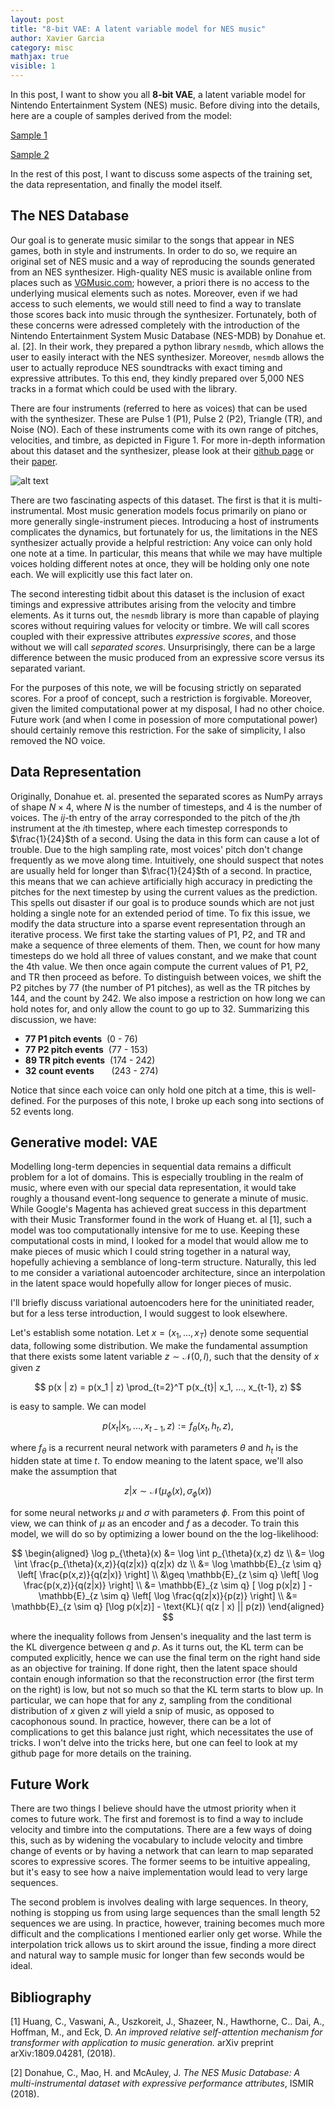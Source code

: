 ```yaml
---
layout: post
title: "8-bit VAE: A latent variable model for NES music"
author: Xavier Garcia
category: misc
mathjax: true
visible: 1
---
```


In this post, I want to show you all **8-bit VAE**, a latent variable model for Nintendo Entertainment System (NES) music. Before diving into the details, here are a couple of samples derived from the model: 

[Sample 1](https://soundcloud.com/xavier-garcia-958359339/52-sample-6)

[Sample 2](https://soundcloud.com/xavier-garcia-958359339/sample-f)


In the rest of this post, I want to discuss some aspects of the training set, the data representation, and finally the model itself.

## The NES Database

Our goal is to generate music similar to the songs that appear in NES games, both in style and instruments. In order to do so, we require an original set of NES music and a way of reproducing the sounds generated from an NES synthesizer. High-quality NES music is available online from places such as [VGMusic.com](www.vgmusic.com); however, a priori there is no access to the underlying musical elements such as notes. Moreover, even if we had access to such elements, we would still need to find a way to translate those scores back into music through the synthesizer. Fortunately, both of these concerns were adressed completely with the introduction of the Nintendo Entertainment System Music Database (NES-MDB) by Donahue et. al. [2]. In their work, they prepared a python library `nesmdb`, which allows the user to easily interact with the NES synthesizer. Moreover, `nesmdb` allows the user to actually reproduce NES soundtracks with exact timing and expressive attributes. To this end, they kindly prepared over 5,000 NES tracks in a format which could be used with the library.

There are four instruments (referred to here as voices) that can be used with the synthesizer. These are Pulse 1 (P1), Pulse 2 (P2), Triangle (TR), and Noise (NO). Each of these instruments come with its own range of pitches, velocities, and timbre, as depicted in Figure 1. For more in-depth information about this dataset and the synthesizer, please look at their [github page](https://github.com/chrisdonahue/nesmdb) or their [paper](https://arxiv.org/abs/1806.04278).
 
![alt text][logo]

[logo]: https://github.com/chrisdonahue/nesmdb/blob/master/static/score_dimensionality.png?raw=true "Score Dimensionality"
 

There are two fascinating aspects of this dataset. The first is that it is multi-instrumental. Most music generation models focus primarily on piano or more generally single-instrument pieces. Introducing a host of instruments complicates the dynamics, but fortunately for us, the limitations in the NES synthesizer actually provide a helpful restriction: Any voice can only hold one note at a time. In particular, this means that while we may have multiple voices holding different notes at once, they will be holding only one note each. We will explicitly use this fact later on. 

The second interesting tidbit about this dataset is the inclusion of exact timings and expressive attributes arising from the velocity and timbre elements. As it turns out, the `nesmdb` library is more than capable of playing scores without requiring values for velocity or timbre. We will call scores coupled with their expressive attributes *expressive scores*, and those without we will call *separated scores*. Unsurprisingly, there can be a large difference between the music produced from an expressive score versus its separated variant. 


For the purposes of this note, we will be focusing strictly on separated scores. For a proof of concept, such a restriction is forgivable. Moreover, given the limited computational power at my disposal, I had no other choice. Future work (and when I come in posession of more computational power) should certainly remove this restriction. For the sake of simplicity, I also removed the NO voice. 


## Data Representation

Originally, Donahue et. al. presented the separated scores as NumPy arrays of shape $N \times 4$, where $N$ is the number of timesteps, and 4 is the number of voices. The $ij$-th entry of the array corresponded to the pitch of the $j$th instrument at the $i$th timestep, where each timestep corresponds to $\frac{1}{24}$th of a second. Using the data in this form can cause a lot of trouble. Due to the high sampling rate, most voices' pitch don't change frequently as we move along time. Intuitively, one should suspect that notes are usually held for longer than $\frac{1}{24}$th of a second.  In practice, this means that we can achieve artificially high accuracy in predicting the pitches for the next timestep by using the current values as the prediction. This spells out disaster if our goal is to produce sounds which are not just holding a single note for an extended period of time. To fix this issue, we modify the data structure into a sparse event representation through an iterative process. We first take the starting values of P1, P2, and TR and make a sequence of three elements of them. Then, we count for how many timesteps do we hold all three of values constant, and we make that count the 4th value. We then once again compute the current values of P1, P2, and TR then proceed as before. To distinguish between voices, we shift the P2 pitches by 77 (the number of P1 pitches), as well as the TR pitches by 144, and the count by 242. We also impose a restriction on how long we can hold notes for, and only allow the count to go up to 32. Summarizing this discussion, we have:

* **77 P1 pitch events** &nbsp;(0 - 76)
* **77 P2 pitch events** &nbsp;(77 - 153)
* **89 TR pitch events** &nbsp;(174 - 242)
* **32 count events**  &nbsp; &nbsp; &nbsp; (243 - 274)

Notice that since each voice can only hold one pitch at a time, this is well-defined. For the purposes of this note, I broke up each song into sections of 52 events long. 

## Generative model: VAE

Modelling long-term depencies in sequential data remains a difficult problem for a lot of domains. This is especially troubling in the realm of music, where even with our special data representation, it would take roughly a thousand event-long sequence to generate a minute of music. While Google's Magenta has achieved great success in this department with their Music Transformer found in the work of Huang et. al [1], such a model was too computationally intensive for me to use. Keeping these computational costs in mind, I looked for a model that would allow me to make pieces of music which I could string together in a natural way, hopefully achieving a semblance of long-term structure. Naturally, this led to me consider a variational autoencoder architecture, since an interpolation in the latent space would hopefully allow for longer pieces of music.

I'll briefly discuss variational autoencoders here for the uninitiated reader, but for a less terse introduction, I would suggest to look elsewhere.

Let's establish some notation. Let $x = (x_1, ... , x_T)$ denote some sequential data, following some distribution. We make the fundamental assumption that there exists some latent variable $z \sim \mathcal{N}(0,I)$, such that the density of $x$ given $z$

$$
p(x | z) = p(x_1 | z) \prod_{t=2}^T p(x_{t}| x_1, ..., x_{t-1}, z)
$$

is easy to sample. We can model

$$
p(x_t | x_1, ... , x_{t-1}, z) := f_{\theta}(x_t,h_t,z),
$$ 

where $f_{\theta}$ is a recurrent neural network with parameters $\theta$ and $h_t$ is the hidden state at time $t$. To endow meaning to the latent space, we'll also make the assumption that 

$$
z | x \sim \mathcal{N}(\mu_{\phi}(x),\sigma_{\phi}(x))
$$ 

for some neural networks $\mu$ and $\sigma$ with parameters $\phi$. From this point of view, we can think of $\mu$ as an encoder and $f$ as a decoder. To train this model, we will do so by optimizing a lower bound on the the log-likelihood: 

$$
\begin{aligned}
\log p_{\theta}(x) &= \log \int p_{\theta}(x,z) dz \\
&= \log \int \frac{p_{\theta}(x,z)}{q(z|x)} q(z|x) dz \\
&= \log \mathbb{E}_{z \sim q} \left[ \frac{p(x,z)}{q(z|x)} \right] \\
&\geq \mathbb{E}_{z \sim q} \left[ \log \frac{p(x,z)}{q(z|x)} \right] \\
&= \mathbb{E}_{z \sim q} [ \log p(x|z) ] - \mathbb{E}_{z \sim q} \left[ \log \frac{q(z|x)}{p(z)}  \right] \\
&= \mathbb{E}_{z \sim q} [\log p(x|z)] - \text{KL}( q(z | x) || p(z))
\end{aligned}
$$

where the inequality follows from Jensen's inequality and the last term is the KL divergence between $q$ and $p$. As it turns out, the KL term can be computed explicitly, hence we can use the final term on the right hand side as an objective for training. If done right, then the latent space should contain enough information so that the reconstruction error (the first term on the right) is low, but not so much so that the KL term starts to blow up. In particular, we can hope that for any $z$, sampling from the conditional distribution of $x$ given $z$ will yield a snip of music, as opposed to cacophonous sound. In practice, however, there can be a lot of complications to get this balance just right, which necessitates the use of tricks. I won't delve into the tricks here, but one can feel to look at my github page for more details on the training. 


## Future Work

There are two things I believe should have the utmost priority when it comes to future work. The first and foremost is to find a way to include velocity and timbre into the computations. There are a few ways of doing this, such as by widening the vocabulary to include velocity and timbre change of events or by having a network that can learn to map separated scores to expressive scores. The former seems to be intuitive appealing, but it's easy to see how a naive implementation would lead to very large sequences. 

The second problem is involves dealing with large sequences. In theory, nothing is stopping us from using large sequences than the small length 52 sequences we are using. In practice, however, training becomes much more difficult and the complications I mentioned earlier only get worse. While the interpolation trick allows us to skirt around the issue, finding a more direct and natural way to sample music for longer than few seconds would be ideal. 

## Bibliography

[1] Huang, C., Vaswani, A., Uszkoreit, J.,  Shazeer, N., Hawthorne, C.. Dai, A., Hoffman, M., and Eck, D. *An improved relative self-attention mechanism for transformer with application to music generation.* arXiv preprint arXiv:1809.04281, (2018).

[2] Donahue, C., Mao, H. and McAuley, J. *The NES Music Database: A multi-instrumental dataset with expressive performance attributes*, ISMIR (2018).

